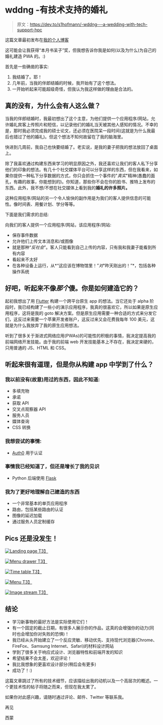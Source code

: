 # wddng -有技术支持的婚礼

> 原文：<https://dev.to/s1hofmann/-wddng---a-wedding-with-tech-support-hpc>

这篇文章最初发布在[我的个人博客](https://blog.simon-hofmann.org/fullstack/pwa/js/python/flask/2018/04/21/wddng.html)

这可能会让我获得“本月书呆子”奖，但我想告诉你我是如何(以及为什么)为自己的婚礼建造 PWA 的。:)

首先是一些确凿的事实:

1.  我结婚了。耶！
2.  几年前，当我的伴郎结婚的时候，我开始有了这个想法。
3.  一开始听起来可能超级奇怪，但我认为我这样做的理由是合法的。

## 真的没有，为什么会有人这么做？

当我的伴郎结婚时，我最初想出了这个主意，为他们提供一个应用程序/网站，允许婚礼宾客上传照片和短信，以记录他们的婚礼当天被其他人感知的情况。不幸的是，那时我必须完成我的硕士论文，还必须在医院呆一段时间(这就是为什么我最后也错过了他的婚礼)。但这个想法不知何故留在了我的脑海里。

快进到几周前，我自己也快要结婚了。老实说，是我的妻子把我的想法放回了桌面上。

除了我喜欢通过构建东西来学习的明显原因之外，我还喜欢让我们的客人私下分享他们的印象的想法。有几十个社交媒体平台可以分享这样的东西，但在我看来，如果你提供一种私下分享数据的方式，你只会抓住一个事件的"*真实*"精神(愚蠢的面孔，有趣的故事，你能想到的)。你知道，那些你不会在你的脸书、推特上发布的东西。此外，我不想/不想在社交媒体上看到我的**婚礼的许多照片。**

这种应用程序/网站的另一个令人愉快的副作用是为我们的客人提供信息的可能性。像时间表、用餐计划、学分等等。

下面是我们需求的总结:

向我们的客人提供一个应用程序/网站，该应用程序/网站:

*   保存事件数据
*   允许他们上传文本消息和/或图像
*   就是那种“*反社会*”。客人只能看到自己上传的内容，只有我和我妻子能看到所有内容
*   看起来不太好
*   在各种设备上运行，从*“这应该在博物馆里！”*对*“昨天刚出的！”*，包括各种操作系统

## 好吧，听起来不像*那个*傻。你是如何建造它的？

起初我想出了用 [Flutter](https://flutter.io/) 构建一个跨平台原生 app 的想法。当它还处于 alpha 阶段时，我已经构建了一些小的演示应用程序，我真的很喜欢它，所以如果是原生应用程序，这将是我的 goto 解决方案。但是原生应用需要一种合适的方式来分发它们，这反过来需要一个苹果开发者账户，这反过来又会花费我每年 100 美元，这就是为什么我放弃了我的原生应用想法。

听到了很多关于渐进式网络应用(PWAs)的可能性的积极的事情，我决定提高我的前端网络开发技能。由于我的前端 web 开发技能基本上不存在，我决定来硬的，只用普通的 JS、HTML 和 CSS。

## 听起来很有道理，但是你从构建 app 中学到了什么？

### 我以前没有(故意)用过的东西，因此不知道:

*   多填充物
*   承诺
*   获取 API
*   交叉点观察器 API
*   服务人员
*   媒体查询
*   CSS 转换

### 我想尝试的事情:

*   [Auth0](https://auth0.com/) 用于认证

### 事情我已经知道了，但还是增长了我的见识

*   Python 后端使用 [Flask](http://flask.pocoo.org/)

### 我为了更好地理解自己建造的东西

*   一个非常基本的单页应用程序
*   路由，包括某些路由的认证
*   图像的延迟加载
*   通过服务人员定制缓存

## Pics 还是没发生！

[![Landing page](img/dc24adb19a23085f0f81655a28e06fcc.png "Landing page")
T3】](https://simon-hofmann.org/img/landing.png)

[![Menu drawer](img/c057962480c67e54cf894ad8caaf1d0c.png "Menu drawer")
T3】](https://simon-hofmann.org/img/drawer.png)

[![Time table](img/f4c2a2216f3031ac20e71b7cb05401b1.png "Time table")
T3】](https://simon-hofmann.org/img/timetable.png)

[![Menu](img/f2ad6e190c7b76cb275375bf2ea57aa5.png "Menu")
T3】](https://simon-hofmann.org/img/menu.png)

[![Image stream](img/768d81dcf954902f667ce3843135327d.png "Image stream")
T3】](https://simon-hofmann.org/img/image_stream.png)

## 结论

*   学习新事物的最好方法是实际使用它们！
*   有一个固定的截止日期，有很多人展示你的作品，这真的会增强你的动力(同时也会增加你对失败的恐惧)！
*   我已经从头开始建立了一个反应灵敏、移动优先、支持现代浏览器(Chrome、FireFox、Samsung Internet、Safari)的材料设计网站
*   学到了很多关于响应式设计、浏览器特性和前端开发的知识
*   希望结果不会太差，欢迎评论！
*   我比我想象的更喜欢设计部分(稍后会有更多)
*   成功了！:)

这篇文章跳过了所有的技术细节，应该描绘出我的动机以及一个高层次的概述。一个更技术性的帖子将随之而来，但现在我太累了。

如果你对此感兴趣，请随时通过评论、邮件、Twitter 等联系我。

再见

西蒙